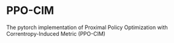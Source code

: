 # PPO-CIM
The pytorch implementation of Proximal Policy Optimization with Correntropy-Induced Metric (PPO-CIM)
